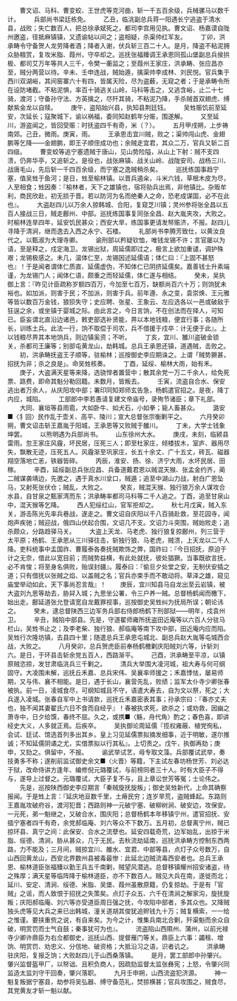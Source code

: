 <!-- { "loadSidebar": true } -->
　　曹文诏、马科、曹变蛟、王世虎等克河曲，斩一千五百余级，兵械骡马以数千计。
　　兵部尚书梁廷栋免。
　　乙丑，临洮副总兵蒋一阳遇长宁逃盗于清水县，战败；失亡数百人，把总徐承斌死之，都司李宫用见执。曹文诏、杨嘉谟自陇州邀盗，径抵麻镇镇，又遗谕帖以间之；盗相疑，杀渠帅红军友。
　　丁卯，洪承畴令守备贺人龙劳降者酒；降者入谢，伏兵斩三百二十人。是月，降盗不粘泥拥众胁粮赏，复攻米脂、葭州，守卒却之。巡抚张福臻调王承恩同孤山堡副总兵侯拱极、都司艾万年等共人三千，令樊一蘅监之；至葭州王家庄，洪承畴、张应昌亦至，贼分两营以待。辛未、壬申连战，贼始遁，擒渠帅李成林、刘民悦。官兵集于西川双湖峪，其间窑寨六十有四，皆属天险，尽为盗薮，无窥之者；于是承畴令所在设防堵截。不粘泥惧，率百十骑逃关山岭，马科等击之，又逃含峪，止二十七骑，渡河；守备孙守法、方英擒之，尽歼其骑，不粘泥乃降，手杀贼首双翅虎、缚献紫金龙以自赎。
　　庚午，盗陷始兴县，执知县荆廷钰。
　　吴甡赈饥前至延安，次延长；寇聚城下，谕以祸福，委同知赵鹤年分赈，围遂解。
　　又至延川，游盗闻之，皆回受赈：时抚盗四千有奇，米（？）。
　　五月甲戌朔，上步祷南郊。己丑，微雨。庚寅，雨。
　　王承恩击宜川贼，败之；渠帅闯山虎、金翅鹏等乞降——金翅鹏，即王子顺侄成功也；余贼走宜君，其众二万，官兵又斩二百四级。
　　曹变蛟等追宁塞遗贼于唐山，见山势险隘，从山上下射：贼不支四溃，仍奔华亭，又追斩之。是役也，战张麻镇、战关山岭、战陇安司、战杨三川、战唐毛山，先后斩一千四百余级，而宁塞之逸贼稍杀矣。
　　巡抚练国事趋宁塞，值吴甡于鱼河；是日，甡至榆林镇。以晋兵遏籴，斗米六钱，草根木皮为尽，人至相食；甡因奏：『榆林者，天下之雄镇也，宿将勍兵出焉，非他镇比。杂贩牟利，商民欣赴，初无损于晋。若以防河为名而绝秦人之命，恐老成谋国，必不在此也』。
　　大盗赵四儿以万余人掠韩城、合阳，复窥芝川镇；灵州参将张全昌以五百人接战三日，贼走鄜州、中部。巡抚练国事复同张全昌、赵大胤夹攻，大败之。时榆林连旱四年，延安饥民甚众；西安大旱，练国事更请发帑赈济，不报。赵四儿寻降于清涧，继而逸去入西之永宁、石楼。
　　礼部尚书李腾芳致仕，以黄汝良代之。以甄淑为大理寺卿。
　　谕刑部以矜疑钦恤，唯钱龙锡不许；言官屡以为请，至是释之，戍定海卫。龙锡出狱，周延儒即过之，极言上欲加重谴，调护殊艰；龙锡极感之。未几，温体仁至，龙锡因述延儒语；体仁曰：『上固不甚怒也』！于是闻者谓体仁质直、延儒虚伪，不知体仁已阴挤延儒矣。嘉善钱士升素端谨，为龙锡门人；闻体仁语，颇重之而轻延儒，体仁遂与相结。
　　癸未，吴执御上言：『昨见计臣疏称岁额四百万，今加至七百万，缺额尚百六十万；则饷犹未裕也。如加派，则害于民；不加派，则害于兵。前年遵、永之变，袁崇焕、王元雅等皆以数百万金钱，狼狈失守；史应聘、张星、王象云、左应选各以一邑或破敌于狂逞之余，或坐镇于婴城之际。由此言之，今日言饷，不在创法而在择人，可知已。臣妄谓北直沿边诸邑，敕吏部选补贤能，畀以本地钱粮，便宜行事；各随所长，训练土兵。此法一行，饷不取偿于司农，兵不借援于戍卒：计无便于此』。上以钱粮尽畀其本地饷兵，则边镇奚资；不听。
　　丁亥，宜川、雒川盗破金锁关，杀都司王廉等；别部屯黄龙山，劫韩城。总兵王承恩还镇，道遇贼，击败之。
　　初，洪承畴抚盗王子顺等，驻榆林；巡按御史李应期诛之。上谓「贼势獗甚，招抚为非；杀之良是」。命吴甡核奏。
　　丁酉，延绥、榆林大雨，始有禾。
　　庚子，大盗满天星等来降，选骁悍者置营中；散其余党一万二千余人，给免死票、路费，即命其魁分勒回籍。未数月，皆叛去。
　　壬寅，流盗自合水、保安逃出者万余人，从庆阳攻中部；署印同知郑师玄告急，杨鹤遣官招之。是夜，降丁内应，城陷。
　　工部郎中李若愚请复建文帝庙号，录殉节诸臣；章下礼部。
　　大同、襄垣等县雨雹，大如卧牛、如犬石，小如拳；毙人畜甚众。
　　潞安■〈犭回〉民作乱于壶关、高平、陵川；宣大总督张宗衡剿平之。
　　六月癸卯朔，曹文诏击斩王嘉胤于阳城，王承恩等又败贼于雒川。
　　丁未，大学士钱象坤罢。
　　以熊明遇为兵部尚书。
　　山东徐州大水。
　　庚戌，未刻，临颍县雷雨。忽王家庄风霾，坏民居，压死三人；即至杜家庄，倾楼拔木，室庐、器用尽失，飘散无迹，压死五人。风霾渐至巩家庄，长五十余丈、广十五丈，砖瓦、磁器翔空落地亡恙，铁器皆碎。
　　丙辰，淮安、扬、徐、济宁大雨，水坏民居、田稼。
　　辛酉，延绥副总兵张应昌、兵备道戴君恩以贼混天猴、张孟金约齐，蔺二贼谋袭靖边，先邀之，遇于真水川坌口，贼遁；追至中湖山力战，射白广恩坠马，又射死张伏仓；贼乱，大败之。
　　癸亥，贼混天猴、独行狼万余人谋攻合水县，自甘泉之甄家湾而东；洪承畴率都司马科等二千人追之。丁酉，追至甘泉山中，混天猴等乞降。
　　西人犯绥红山，官军拒却之。
　　秋七月戊寅，贼入东关，游击陈光先率兵巷战，遂走之。曹文诏自庆阳以千八百骑赴救，至花园寺，闻炮声疾驰；贼迎战，俄四山伏起合围，文诏几不支。文诏力斗突围，贼始败走；追杀颇众，分路趋驿马关。
　　大盗上天龙、马老虎、独行狼复掠鄜州，列三营于太平原；杨鹤、王承恩从三川驿往击，斩独行狼、马老虎，贼溃，上天龙以二千人降。吏科统事中孟国祚、曹履泰各奏抚贼欺饰之弊，国祚曰：『今日招抚，原迫于计之无奈，借此以宽目前；而贼势益横，有此处就抚，彼处猖獗。当事既欲言抚，必不肯悛；将至身名俱败，贻误封疆』。履泰曰：『偷旦夕处堂之安，无制伏安插之道；只有借抚以张贼之焰、以盖贼之名；官兵亦束手而不敢动将。草泽之雄，窥见庙堂举动如此，天下事尚忍言哉』！
　　庚辰，宜川知县马自龙出至云岩镇，被大盗刘九思等劫去，胁舁入城；九思坐公署，令三户养一贼。总督杨鹤闻而檄下，始出走。鄜延道张允登请宽自龙戴罪视事，巡按御史吴甡纠为抚局所误；朝论讳之。
　　癸未，逮总督陕西三边军务兵部右侍郎杨鹤下刑部狱——明年，戍袁州卫。
　　辛丑，贼陷中部县。先是，守道翟师雍所抚盗田近庵等以六百人分驻马栏山，吴甡书止之；及李老柴、独行狼、郝临庵等南下攻中部，田近庵内应而陷。吴甡行次隆坊镇，去县四十里；随遣总兵王承恩屯城北、副总兵赵大胤等屯城西合战，大败之。
　　八月癸卯，总兵贺虎臣前奉杨鹤檄剿庆阳贼刘六等，计斩刘六。是日，于环县击斩余党五百人，西路渐平。
　　己酉，洪承畴至平凉，以镇原贼恣掠，发甘肃临洮兵三千剿之。
　　清兵大举围大凌河城，祖大寿与何可纲固守。大凌围未解，巡抚丘禾嘉、总兵宋伟、吴襄率师援之；禾嘉悸怯，屡易师期，又与伟、襄不相能。是日，遇于长山，襄营先乱，败绩；监军太仆寺少卿张春被执。前一日，凌城食尽，可纲知城且不守，语遣大寿去，自为文以祭，死之；大兵遂入凌城。张春自军中上书请款，巡抚丘禾嘉密表其事；孙承宗曰：『春亦丈夫也，独不闻其妻翟氏六日不食而自经乎』！春被执求死，欲杀之；或劝救，因幽之萧寺中，日夕给馔，春终不屈。久之，或携■〈觞，舟代角〉酌之；春色喜，即讲经史大义，人多就正焉。后疾卒。
　　吴执御论周延儒『揽权雍蔽、植党徇私，会试、廷试、馆选首列多出其乡。皇上习见延儒票拟摘发细事，近于明敏，遂尔推诚；不知延儒阴谲之尤，实借票拟以行其私』。上切责之。戊午，执御再劾；庚申，又劾之。俱留中，不报。
　　谕武举试艺，毋专取文藻。兵部覆试武举，奏技勇多不称；遂削前监试御史余文■〈火晋〉等籍，下主试左春坊杨世芳、刘必达于狱，改命侍讲方逢年、编修倪元璐覆试，与前榜同者三十人。时有大臣子不得与，遂导上过督之。元璐覆试，大臣子复不与，且上章讼世芳等冤；士论伟之。
　　先是，巡按陕西御史李应期言「秦贼旋抚旋叛」；御史吴甡新代，上命其确察报闻。于是甡上言：『延庆地亘数千里，土瘠民穷；连岁旱荒，盗贼蜂起。东路则王嘉胤攻破府谷，渡河犯晋；西路则神一元破宁塞、破柳树涧、破安边，攻保安。一元死，弟一魁继之，又破合水，围庆阳；总督杨鹤本年移镇宁州，遣官招抚、安插宁塞者四千有奇，余党郝临庵、刘六等众不下数万。五月初，总督离宁州，贼已掠环县、真宁之间：此保安、合水之流孽也。延安四载奇荒，边军始乱，出掠于米脂、绥德、清涧，胁从甚众，几于无民。去秋流劫延南，巡抚洪承畴方控制东西两路，力不能及；三月间，贼掠宜川、雒水、宜君、中部等县，点灯子众号数万，自山西回黄龙山，西安北界数州县被毒最惨：此延北边贼流毒西安者也。总兵王承恩、榆林道臣张福臻以勤王兵五千南剿，贼望风潜逃。总督移镇耀州招安诸盗，待之殊厚；满天星等临阵降于榆林道臣，亦不下数百人。贼见大兵在南，遂徙而北；延川、安定、清涧、绥德、米脂、吴堡、葭州虽散原籍，仍复掠劫。于是有「官贼」之谣，而人致恨于招抚之失策矣。点灯子众五、六千在清涧之解家沟，旋抚旋叛；庆阳郝临庵、刘六等亦受道臣周日强之抚，今攻陷中部者，多其众也。又降贼独头虎等见大兵之来已出韩城，潼关道胡其俊犹追赆钱九十万；贼复横索，一一给之惟谨。要挟重赀之说，有自来矣。为今之计，惟集兵南北合剿，歼渠魁而余众自破，明赏罚而士气自鼓；秦事犹可为也』。
　　流盗陷山西隰州、蒲州，以前光禄寺少卿许鼎臣为右佥都御史，巡抚山西、提督雁门等关。鼎臣上六事：蠲租、增饷、明赏罚、劝忠义、分信地、破资格；大抵沿习之语，识者讥之。
　　洪承畴驻庆阳，复报乏饷；大败赵四儿于山西桑落镇。
　　是月，罢工部郎中孙肇兴。肇兴监督盔甲厂，以帑诎、且积负商人，因疏劾监督太监张彝宪；上怒，令肇兴同监造太监刘守干回奏，肇兴落职。
　　九月壬申朔，山西流盗犯济源。
　　神一魁复叛据宁塞县，劫参将吴弘器、缚守备范礼，焚掠横甚；官兵攻围之，贼食尽，其党黄友才斩一魁以献。
